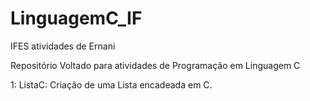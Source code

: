 # LinguagemC_IF
IFES atividades de Ernani

Repositório Voltado para atividades de Programação em Linguagem C

1: ListaC: Criação de uma Lista encadeada em C.
